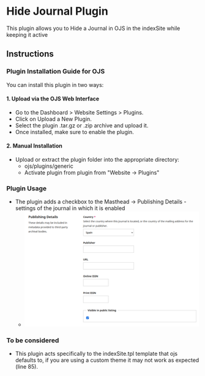 # Hide Journal Plugin

This plugin allows you to Hide a Journal in OJS in the indexSite while keeping it active

## Instructions

### Plugin Installation Guide for OJS

You can install this plugin in two ways:

#### 1. Upload via the OJS Web Interface

-   Go to the Dashboard > Website Settings > Plugins.
-   Click on Upload a New Plugin.
-   Select the plugin .tar.gz or .zip archive and upload it.
-   Once installed, make sure to enable the plugin.

#### 2. Manual Installation

-   Upload or extract the plugin folder into the appropriate directory:
    -   ojs/plugins/generic
    -   Activate plugin from plugin from "Website -> Plugins"

### Plugin Usage

-   The plugin adds a checkbox to the Masthead -> Publishing Details - settings of the journal in which it is enabled
    -   ![Settings Example](doc\img\settingsExampleHideJournalPlugin.png)

### To be considered

-   This plugin acts specifically to the indexSite.tpl template that ojs defaults to, if you are using a custom theme it may not work as expected (line 85).
